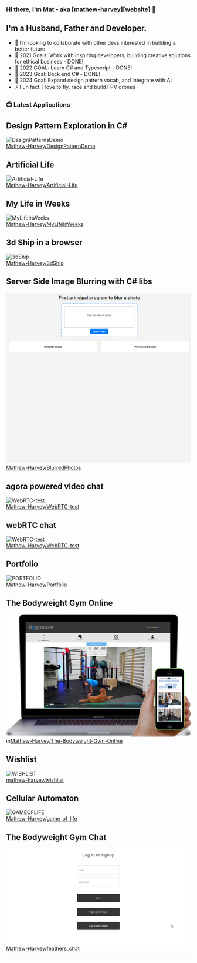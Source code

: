 ### Hi there, I'm Mat - aka [mathew-harvey][website] 👋




## I'm a Husband, Father and Developer.

- 👯 I’m looking to collaborate with other devs interested in building a better future
- 🥅 2021 Goals: Work with inspiring developers, building creative solutions for ethical business - DONE!, 
- 🥅 2022 GOAL: Learn C# and Typescript - DONE! 
- 🥅 2023 Goal: Back end C# - DONE!
- 🥅 2024 Goal: Expand design pattern vocab, and integrate with AI
- ⚡ Fun fact: I love to fly, race and build FPV drones



### 📺 Latest Applications

## Design Pattern Exploration in C#
![DesignPatternsDemo](/assets/singletonDP.gif) <br> [Mathew-Harvey/DesignPatternDemo](https://github.com/Mathew-Harvey/DesignPatternsDemo)
## Artificial Life
![Artificial-Life](/assets/complexity.gif) <br> [Mathew-Harvey/Artificial-Life](https://mathew-harvey.github.io/Artificial-Life/)
## My Life in Weeks
![MyLifeInWeeks](/assets/myLifeinWeeksDemo.gif) <br> [Mathew-Harvey/MyLifeInWeeks](https://github.com/Mathew-Harvey/MyLifeInWeeks)
## 3d Ship in a browser
![3dShip](/assets/3dShip.gif) <br> [Mathew-Harvey/3dShip](https://mathew-harvey.github.io/3dShip/)
## Server Side Image Blurring with C# libs
![BlurredPhotos](/assets/blurImage.gif) <br> [Mathew-Harvey/BlurredPhotos](https://mathew-harvey.github.io/BlurredPhotos/)
## agora powered video chat
![WebRTC-test](/assets/webRTC.gif) <br> [Mathew-Harvey/WebRTC-test](https://github.com/Mathew-Harvey/WebRTC-test)
## webRTC chat 
![WebRTC-test](/assets/webRTC.gif) <br> [Mathew-Harvey/WebRTC-test](https://github.com/Mathew-Harvey/WebRTC-test)
## Portfolio
![PORTFOLIO](/assets/Portfolio.gif) <br> [Mathew-Harvey/Portfolio](https://mathew-harvey.github.io/portfolio/)
## The Bodyweight Gym Online
![THEBODYWEIGHTGYMONLINE](/assets/tbwgonlinedemo.png) <br> in[Mathew-Harvey/The-Bodyweight-Gym-Online](https://github.com/Mathew-Harvey/The-Bodyweight-Gym-Online)
## Wishlist
![WISHLIST](/assets/wishlistdemo.gif) <br> [mathew-harvey/wishlist](https://github.com/Mathew-Harvey/wish-list)
## Cellular Automaton
![GAMEOFLIFE](/assets/gol.gif) <br> [Mathew-Harvey/game_of_life](https://github.com/Mathew-Harvey/game_of_life)
## The Bodyweight Gym Chat
![THEBODYWEIGHTGYMCHAT](/assets/chat.gif) <br> [Mathew-Harvey/feathers_chat](https://github.com/Mathew-Harvey/feathers_chat)



---

[linkedin]: https://www.linkedin.com/in/mathew-harvey/
